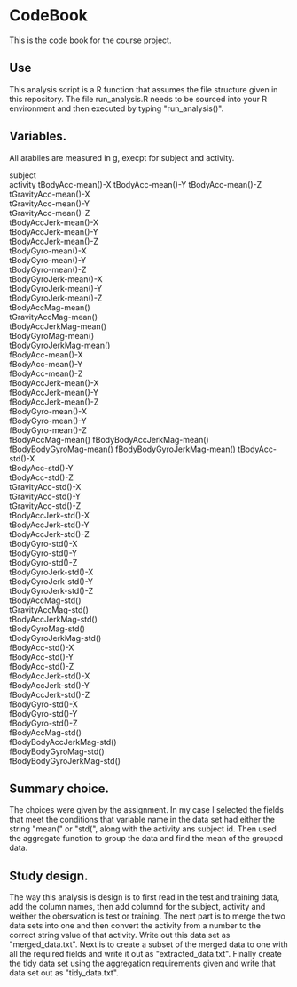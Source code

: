 # CodeBook

This is the code book for the course project.

## Use
This analysis script is a R function that assumes the file structure given in
this repository.  The file run_analysis.R needs to be sourced into your R 
environment and then executed by typing "run_analysis()".

## Variables.
All arabiles are measured in g, execpt for subject and activity.

subject    
activity
tBodyAcc-mean()-X
tBodyAcc-mean()-Y
tBodyAcc-mean()-Z
tGravityAcc-mean()-X       
tGravityAcc-mean()-Y        
tGravityAcc-mean()-Z        
tBodyAccJerk-mean()-X      
tBodyAccJerk-mean()-Y       
tBodyAccJerk-mean()-Z       
tBodyGyro-mean()-X         
tBodyGyro-mean()-Y          
tBodyGyro-mean()-Z          
tBodyGyroJerk-mean()-X     
tBodyGyroJerk-mean()-Y      
tBodyGyroJerk-mean()-Z      
tBodyAccMag-mean()         
tGravityAccMag-mean()       
tBodyAccJerkMag-mean()      
tBodyGyroMag-mean()        
tBodyGyroJerkMag-mean()     
fBodyAcc-mean()-X           
fBodyAcc-mean()-Y          
fBodyAcc-mean()-Z           
fBodyAccJerk-mean()-X       
fBodyAccJerk-mean()-Y      
fBodyAccJerk-mean()-Z       
fBodyGyro-mean()-X          
fBodyGyro-mean()-Y         
fBodyGyro-mean()-Z          
fBodyAccMag-mean()
fBodyBodyAccJerkMag-mean()
fBodyBodyGyroMag-mean()
fBodyBodyGyroJerkMag-mean()
tBodyAcc-std()-X           
tBodyAcc-std()-Y            
tBodyAcc-std()-Z            
tGravityAcc-std()-X        
tGravityAcc-std()-Y         
tGravityAcc-std()-Z         
tBodyAccJerk-std()-X       
tBodyAccJerk-std()-Y        
tBodyAccJerk-std()-Z        
tBodyGyro-std()-X          
tBodyGyro-std()-Y           
tBodyGyro-std()-Z           
tBodyGyroJerk-std()-X      
tBodyGyroJerk-std()-Y       
tBodyGyroJerk-std()-Z       
tBodyAccMag-std()          
tGravityAccMag-std()        
tBodyAccJerkMag-std()       
tBodyGyroMag-std()         
tBodyGyroJerkMag-std()      
fBodyAcc-std()-X            
fBodyAcc-std()-Y           
fBodyAcc-std()-Z            
fBodyAccJerk-std()-X        
fBodyAccJerk-std()-Y        
fBodyAccJerk-std()-Z        
fBodyGyro-std()-X           
fBodyGyro-std()-Y          
fBodyGyro-std()-Z           
fBodyAccMag-std()           
fBodyBodyAccJerkMag-std()  
fBodyBodyGyroMag-std()      
fBodyBodyGyroJerkMag-std() 

## Summary choice.
The choices were given by the assignment.  In my case I selected the fields that meet
the conditions that variable name in the data set had either the string "mean(" or
"std(", along with the activity ans subject id.   Then used the aggregate function to
group the data and find the mean of the grouped data.

## Study design.
The way this analysis is design is to first read in the test and training data, add
the column names, then add columnd for the subject, activity and weither the obersvation
is test or training.  The next part is to merge the two data sets into one and then
convert the activity from a number to the correct string value of that activity.
Write out this data set as "merged_data.txt".   Next is to create a subset of the
merged data to one with all the required fields and write it out as "extracted_data.txt".
Finally create the tidy data set using the aggregation requirements given and write that
data set out as "tidy_data.txt".

